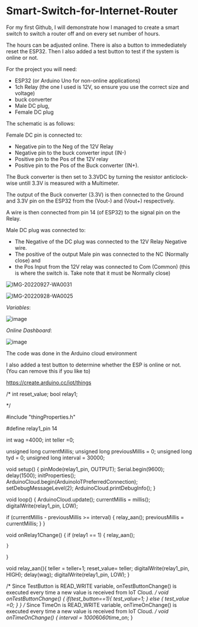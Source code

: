 # Smart-Switch-for-Internet-Router
For my first Github, I will demonstrate how I managed to create a smart switch to switch a router off and on every set number of hours.

The hours can be adjusted online. There is also a button to immedediately reset the ESP32. 
Then I also added a test button to test if the system is online or not. 

For the project you will need:
- ESP32 (or Arduino Uno for non-online applications)
- 1ch Relay (the one I used is 12V, so ensure you use the correct size and voltage) 
- buck converter
- Male DC plug,
- Female DC plug


The schematic is as follows:

Female DC pin is connected to:
- Negative pin to the Neg of the 12V Relay 
- Negative pin to the buck converter input (IN-)
- Positive pin to the Pos of the 12V relay
- Positive pin to the Pos of the Buck converter (IN+). 

The Buck converter is then set to 3.3VDC by turning the resistor anticlock-wise untill 3.3V is measured with a Multimeter. 

The output of the Buck converter (3.3V) is then connected to the Ground and 3.3V pin on the ESP32 from the (Vout-) and (Vout+) respectively. 

A wire is then connected from pin 14 (of ESP32) to the signal pin on the Relay. 

Male DC plug was connected to: 

- The Negative of the DC plug was connected to the 12V Relay Negative wire. 
- The positive of the output Male pin was connected to the NC (Normally close) and 
- the Pos Input from the 12V relay was connected to Com (Common) (this is where the switch is. Take note that it must be Normally close) 



![IMG-20220927-WA0031](https://user-images.githubusercontent.com/115072716/194025926-5ea73251-9346-4ee5-a341-39f3e6ccded0.jpeg)

![IMG-20220928-WA0025](https://user-images.githubusercontent.com/115072716/194027957-32f0f57b-5a13-470a-8ce1-2027c968c86a.jpeg)






*Variables*:

![image](https://user-images.githubusercontent.com/115072716/194028228-205c5a6b-7a01-4543-80be-8470190f3e8a.png)

*Online Dashboard*:

![image](https://user-images.githubusercontent.com/115072716/194028343-faa9e9e9-82cd-4529-ade1-94a167d6cd89.png)



The code was done in the Arduino cloud environment 

I also added a test button to determine whether the ESP is online or not. (You can remove this if you like to) 

https://create.arduino.cc/iot/things

/* 
  int reset_value;
  bool relay1;

*/

#include "thingProperties.h"

#define relay1_pin 14

int wag =4000;
int teller =0;
  
unsigned long currentMillis;
unsigned long previousMillis = 0;
unsigned long tyd = 0;
unsigned long interval = 30000;


void setup() {
  pinMode(relay1_pin, OUTPUT);
  Serial.begin(9600);
  delay(1500); 
  initProperties();
  ArduinoCloud.begin(ArduinoIoTPreferredConnection);
  setDebugMessageLevel(2);
  ArduinoCloud.printDebugInfo();
}


void loop() {
  ArduinoCloud.update();
  currentMillis = millis();
  digitalWrite(relay1_pin, LOW);
  
  if (currentMillis - previousMillis >= interval) {
    relay_aan();
    previousMillis = currentMillis;
  }
}



void onRelay1Change()  {
    if (relay1 == 1) {
      relay_aan();
      
    }
}


void relay_aan(){
    teller = teller+1;
    reset_value= teller;
    digitalWrite(relay1_pin, HIGH);
    delay(wag);
    digitalWrite(relay1_pin, LOW);
    }


/*
  Since TestButton is READ_WRITE variable, onTestButtonChange() is
  executed every time a new value is received from IoT Cloud.
*/
void onTestButtonChange()  {
  if(test_button==1){
    test_value=1;
  }
  else {
    test_value =0;
  }
}
/*
  Since TimeOn is READ_WRITE variable, onTimeOnChange() is
  executed every time a new value is received from IoT Cloud.
*/
void onTimeOnChange()  {
  interval = 1000*60*60*time_on;
}

